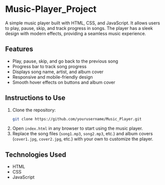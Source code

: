 # Music-Player_Project

A simple music player built with HTML, CSS, and JavaScript. It allows users to play, pause, skip, and track progress in songs. The player has a sleek design with modern effects, providing a seamless music experience.

## Features
- Play, pause, skip, and go back to the previous song
- Progress bar to track song progress
- Displays song name, artist, and album cover
- Responsive and mobile-friendly design
- Smooth hover effects on buttons and album cover

## Instructions to Use
1. Clone the repository:
    ```bash
    git clone https://github.com/yourusername/Music_Player.git
    ```
2. Open `index.html` in any browser to start using the music player.
3. Replace the song files (`song1.mp3`, `song2.mp3`, etc.) and album covers (`cover1.jpg`, `cover2.jpg`, etc.) with your own to customize the player.

## Technologies Used
- HTML
- CSS
- JavaScript

